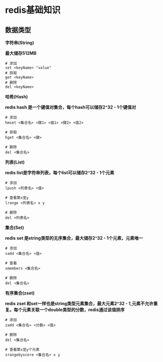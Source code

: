 # redis基础知识

## 数据类型

**字符串(String)**

**最大储存512MB**

```
# 添加
set <keyName> "value"
# 获取
get <keyName>
# 删除
del <keyName>
```

**哈希(Hash)**

**redis hash 是一个键值对集合，每个hash可以储存2^32 - 1个键值对**

```
# 添加
hmset <集合名> <键1> <值1> <键2> <值2>

# 获取
hget <集合名> <键>

# 删除
del <集合名>
```

**列表(List)**


**redis list是字符串列表，每个list可以储存2^32 - 1个元素**

```
# 添加
lpush <列表名> <值>

# 查看第x至y
lrange <列表名> x y

# 删除
del <列表名>

```

**集合(Set)**

**redis set 是string类型的无序集合，最大储存2^32 - 1个元素，元素唯一**

```
# 添加
sadd <集合名> <值>

# 查看 
smembers <集合名>

# 删除 
del <集合名>
```

**有序集合(zset)**

**redis zset 和set一样也是string类型元素集合，最大元素2^32 - 1,元素不允许重复。每个元素关联一个double类型的分数，redis通过该值排序**

```
# 添加
zadd <集合名> <分数> <值>

# 删除
del <集合名>

# 查看第x至y个元素
zrangebyscore <集合名> x y
```
